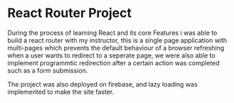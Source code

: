 # React Router Project

During the process of learning React and its core Features i was able to build a react router with my instructor, this is a single page application with multi-pages which prevents the default behaviour of a browser refreshing when a user wants to redirect to a seperate page, we were also able to implement programmtic redirection after a certain action was completed such as a form submission.

The project was also deployed on firebase, and lazy loading was implemented to make the site faster.
